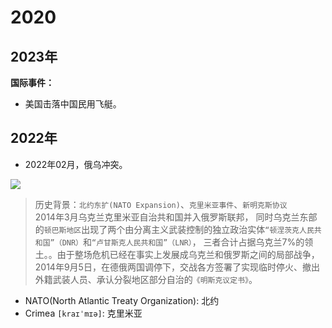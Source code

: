 # 2020

## 2023年

**国际事件：**

- 美国击落中国民用飞艇。

## 2022年

- 2022年02月，俄乌冲突。

![](https://blogs7245-1256587996.cos.ap-guangzhou.myqcloud.com/img/EUse-pic-0000103.png)

> 历史背景：`北约东扩(NATO Expansion)`、`克里米亚事件`、`新明克斯协议`\
> 2014年3月乌克兰克里米亚自治共和国并入俄罗斯联邦，
> 同时乌克兰东部的`顿巴斯地区`出现了两个由分离主义武装控制的独立政治实体`“顿涅茨克人民共和国”（DNR）`和`“卢甘斯克人民共和国”（LNR）`，
> 三者合计占据乌克兰7%的领土。。由于整场危机已经在事实上发展成乌克兰和俄罗斯之间的局部战争，
> 2014年9月5日，在德俄两国调停下，交战各方签署了实现临时停火、撤出外籍武装人员、承认分裂地区部分自治的`《明斯克议定书》`。

- NATO(North Atlantic Treaty Organization): 北约
- Crimea `[kraɪˈmɪə]`: 克里米亚

